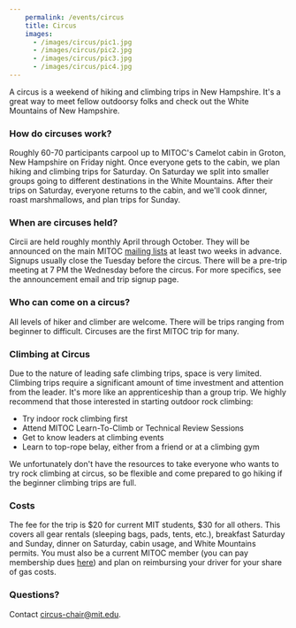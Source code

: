 ```yaml
---
    permalink: /events/circus
    title: Circus
    images:
      - /images/circus/pic1.jpg
      - /images/circus/pic2.jpg
      - /images/circus/pic3.jpg
      - /images/circus/pic4.jpg
---
```


A circus is a weekend of hiking and climbing trips in New Hampshire. It's a great way to meet fellow outdoorsy folks and check out the White Mountains of New Hampshire.

### How do circuses work?

Roughly 60-70 participants carpool up to MITOC's Camelot cabin in Groton, New Hampshire on Friday night. Once everyone gets to the cabin, we plan hiking and climbing trips for Saturday. On Saturday we split into smaller groups going to different destinations in the White Mountains. After their trips on Saturday, everyone returns to the cabin, and we'll cook dinner, roast marshmallows, and plan trips for Sunday.

### When are circuses held?

Circii are held roughly monthly April through October. They will be announced on the main MITOC [mailing lists](/mailing-lists) at least two weeks in advance. Signups usually close the Tuesday before the circus. There will be a pre-trip meeting at 7 PM the Wednesday before the circus. For more specifics, see the announcement email and trip signup page.

### Who can come on a circus?

All levels of hiker and climber are welcome. There will be trips ranging from beginner to difficult. Circuses are the first MITOC trip for many.

### Climbing at Circus

Due to the nature of leading safe climbing trips, space is very limited. Climbing trips require a significant amount of time investment and attention from the leader. It's more like an apprenticeship than a group trip. We highly recommend that those interested in starting outdoor rock climbing:

*   Try indoor rock climbing first
*   Attend MITOC Learn-To-Climb or Technical Review Sessions
*   Get to know leaders at climbing events
*   Learn to top-rope belay, either from a friend or at a climbing gym

We unfortunately don't have the resources to take everyone who wants to try rock climbing at circus, so be flexible and come prepared to go hiking if the beginner climbing trips are full.

### Costs

The fee for the trip is $20 for current MIT students, $30 for all others. This covers all gear rentals (sleeping bags, pads, tents, etc.), breakfast Saturday and Sunday, dinner on Saturday, cabin usage, and White Mountains permits. You must also be a current MITOC member (you can pay membership dues [here](/join)) and plan on reimbursing your driver for your share of gas costs.

### Questions?

Contact [circus-chair@mit.edu](mailto:circus-chair@mit.edu).
